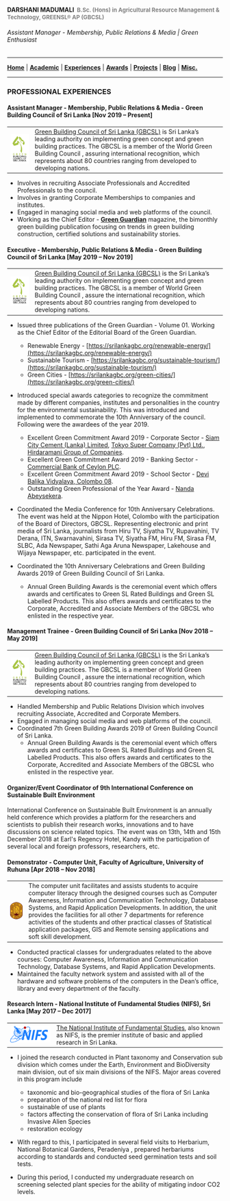 <!-- Global site tag (gtag.js) - Google Analytics -->
<script async src="https://www.googletagmanager.com/gtag/js?id=UA-69533863-12"></script>
<script>
  window.dataLayer = window.dataLayer || [];
  function gtag(){dataLayer.push(arguments);}
  gtag('js', new Date());

  gtag('config', 'UA-69533863-12');
</script>

#### DARSHANI MADUMALI &nbsp;<span style="color: gray; font-size: small;">B.Sc. (Hons) in Agricultural Resource Management & Technology, GREENSL® AP (GBCSL)</span>
###### Assistant Manager - Membership, Public Relations & Media | Green Enthusiast

---

[**Home**](../README.md) |
[**Academic**](./academic.md) |
[**Experiences**](./experiences.md) |
[**Awards**](./awards.md) |
[**Projects**](./projects.md) |
[**Blog**](https://medium.com/@ldclakmal) |
[**Misc.**](./misc.md)

---

### PROFESSIONAL EXPERIENCES

#### Assistant Manager - Membership, Public Relations & Media - Green Building Council of Sri Lanka [Nov 2019 – Present]

<table>
  <tr>
    <td><img src="../images/gbcsl.png"></td>
    <td>
      <a href="https://www.srilankagbc.org">Green Building Council of Sri Lanka (GBCSL)</a> is Sri Lanka’s leading authority on implementing green concept and green building practices. The GBCSL is a member of the World Green Building Council , assuring international recognition, which represents about 80 countries ranging from developed to developing nations.
    </td>
  </tr>
</table>

- Involves in recruiting Associate Professionals and Accredited Professionals to the council.
- Involves in granting Corporate Memberships to companies and institutes.
- Engaged in managing social media and web platforms of the council.
- Working as the Chief Editor - [**Green Guardian**](https://srilankagbc.org/category/green-guardian/) magazine, the bimonthly green building publication focusing on trends in green building construction, certified solutions and sustainability stories.

#### Executive - Membership, Public Relations & Media - Green Building Council of Sri Lanka [May 2019 – Nov 2019]

<table>
  <tr>
    <td><img src="../images/gbcsl.png"></td>
    <td>
      <a href="https://www.srilankagbc.org">Green Building Council of Sri Lanka (GBCSL)</a> is the Sri Lanka’s leading authority on implementing green concept and green building practices. The GBCSL is a member of World Green Building Council , assure the international recognition, which represents about 80 countries ranging from developed to developing nations.
    </td>
  </tr>
</table>

- Issued three publications of the Green Guardian - Volume 01. Working as the Chief Editor of the Editorial Board of the Green Guardian.
  - Renewable Energy - [https://srilankagbc.org/renewable-energy/](https://srilankagbc.org/renewable-energy/)
  - Sustainable Tourism - [https://srilankagbc.org/sustainable-tourism/](https://srilankagbc.org/sustainable-tourism/)
  - Green Cities - [https://srilankagbc.org/green-cities/](https://srilankagbc.org/green-cities/)

- Introduced special awards categories to recognize the commitment made by different companies, institutes and personalities in the country for the environmental sustainability. This was introduced and implemented to commemorate the 10th Anniversary of the council. Following were the awardees of the year 2019.
  - Excellent Green Commitment Award 2019 - Corporate Sector - [Siam City Cement (Lanka) Limited](http://www.siamcitycement.com/lk/home), [Tokyo Super Company (Pvt) Ltd.](http://tokyocement.com/), [Hirdaramani Group of Companies](http://www.hirdaramani.com/).
  - Excellent Green Commitment Award 2019 - Banking Sector - [Commercial Bank of Ceylon PLC](https://www.combank.net/).
  - Excellent Green Commitment Award 2019 - School Sector - [Devi Balika Vidyalaya, Colombo 08](http://www.devibalika.com).
  - Outstanding Green Professional of the Year Award - [Nanda Abeysekera](https://www.linkedin.com/in/nandaabeysekera/).

- Coordinated the Media Conference for 10th Anniversary Celebrations. The event was held at the Nippon Hotel, Colombo with the participation of the Board of Directors, GBCSL. Representing  electronic and print media of Sri Lanka, journalists from Hiru TV, Siyatha TV, Rupavahini, TV Derana, ITN, Swarnavahini, Sirasa TV, Siyatha FM, Hiru FM, Sirasa FM, SLBC, Ada Newspaper, Sathi Aga Aruna Newspaper, Lakehouse and Wijaya Newspaper, etc. participated in the event.

- Coordinated the 10th Anniversary Celebrations and Green Building Awards 2019 of Green Building Council of Sri Lanka.
  - Annual Green Building Awards is the ceremonial event which offers awards and certificates to Green SL Rated Buildings and Green SL Labelled Products. This also offers awards and certificates to the Corporate, Accredited and Associate Members of the GBCSL who enlisted in the respective year.

#### Management Trainee - Green Building Council of Sri Lanka [Nov 2018 – May 2019]

<table>
  <tr>
    <td><img src="../images/gbcsl.png"></td>
    <td>
      <a href="https://www.srilankagbc.org">Green Building Council of Sri Lanka (GBCSL)</a> is the Sri Lanka’s leading authority on implementing green concept and green building practices. The GBCSL is a member of World Green Building Council , assure the international recognition, which represents about 80 countries ranging from developed to developing nations.
    </td>
  </tr>
</table>

- Handled Membership and Public Relations Division which involves recruiting Associate, Accredited and Corporate Members.
- Engaged in managing social media and web platforms of the council.
- Coordinated 7th Green Building Awards 2019 of Green Building Council of Sri Lanka.
  - Annual Green Building Awards is the ceremonial event which offers awards and certificates to Green SL Rated Buildings and Green SL Labelled Products. This also offers awards and certificates to the Corporate, Accredited and Associate Members of the GBCSL who enlisted in the respective year.

#### Organizer/Event Coordinator of 9th International Conference on Sustainable Built Environment

International Conference on Sustainable Built Environment is an annually held conference which provides a platform for the researchers and scientists to publish their research works, innovations and to have discussions on science related topics. The event was on 13th, 14th and 15th December 2018 at Earl's Regency Hotel, Kandy with the participation of several local and foreign professors, researchers, etc.

#### Demonstrator - Computer Unit, Faculty of Agriculture, University of Ruhuna [Apr 2018 – Nov 2018]

<table>
  <tr>
    <td><img src="../images/uor.png"></td>
    <td>
      The computer unit facilitates and assists students to acquire computer literacy through the designed courses such as Computer Awareness, Information and Communication Technology, Database Systems, and Rapid Application Developments. In addition, the unit provides the facilities for all other 7 departments for reference activities of the students and other practical classes of Statistical application packages, GIS and Remote sensing applications and soft skill development.
    </td>
  </tr>
</table>

- Conducted practical classes for undergraduates related to the above courses: Computer Awareness, Information and Communication Technology, Database Systems, and Rapid Application Developments.
- Maintained the faculty network system and assisted with all of the hardware and software problems of the computers in the Dean’s office, library and every department of the faculty.

#### Research Intern - National Institute of Fundamental Studies (NIFS), Sri Lanka [May 2017 – Dec 2017]

<table>
  <tr>
    <td><img src="../images/nifs.png"></td>
    <td>
      <a href="https://www.nifs.ac.lk">The National Institute of Fundamental Studies</a>, also known as NIFS, is the premier institute of basic and applied research in Sri Lanka.
    </td>
  </tr>
</table>

- I joined the research conducted in Plant taxonomy and Conservation sub division which comes under the Earth, Environment and BioDiversity main division, out of six main divisions of the NIFS. Major areas covered in this program include
  - taxonomic and bio-geographical studies of the flora of Sri Lanka
  - preparation of the national red list for flora
  - sustainable of use of plants
  - factors affecting the conservation of flora of Sri Lanka including Invasive Alien Species
  - restoration ecology

- With regard to this, I participated in several field visits to Herbarium, National Botanical Gardens, Peradeniya , prepared herbariums according to standards and conducted seed germination tests and soil tests.

- During this period, I conducted my undergraduate research on screening selected plant species for the ability of mitigating indoor CO2 levels.
